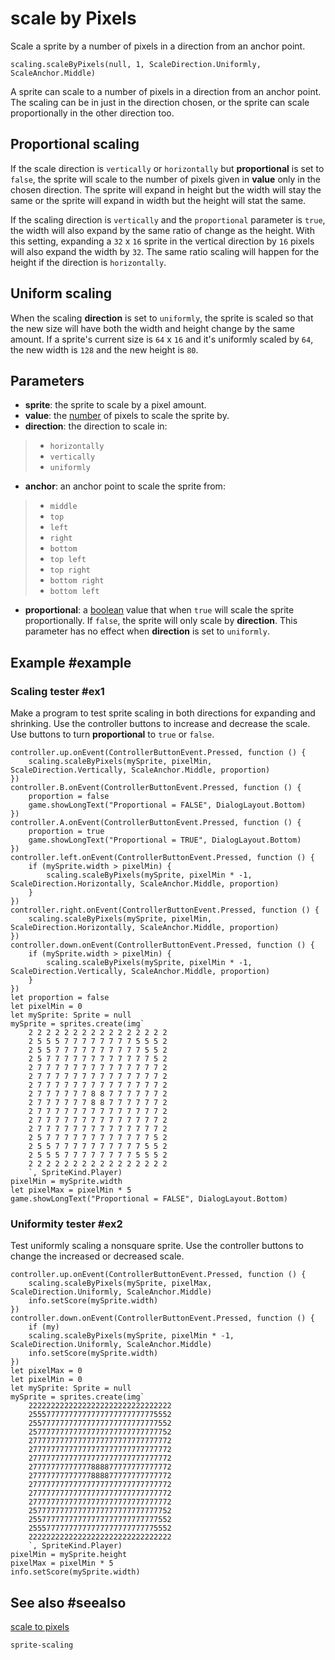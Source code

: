 # scale by Pixels

Scale a sprite by a number of pixels in a direction from an anchor point.

```sig
scaling.scaleByPixels(null, 1, ScaleDirection.Uniformly, ScaleAnchor.Middle)
```

A sprite can scale to a number of pixels in a direction from an anchor point. The scaling can be in just in the direction chosen, or the sprite can scale proportionally in the other direction too. 

## Proportional scaling

If the scale direction is `vertically` or `horizontally` but **proportional** is set to `false`, the sprite will scale to the number of pixels given in **value** only in the chosen direction. The sprite will expand in height but the width will stay the same or the sprite will expand in width but the height will stat the same.

If the scaling direction is `vertically` and the `proportional` parameter is `true`, the width will also expand by the same ratio of change as the height. With this setting, expanding a `32` x `16` sprite in the vertical direction by `16` pixels will also expand the width by `32`. The same ratio scaling will happen for the height if the direction is `horizontally`.

## Uniform scaling

When the scaling **direction** is set to `uniformly`, the sprite is scaled so that the new size will have both the width and height change by the same amount. If a sprite's current size is `64` x `16` and it's uniformly scaled by `64`, the new width is `128` and the new height is `80`.

## Parameters

* **sprite**: the sprite to scale by a pixel amount.
* **value**: the [number](/types/number) of pixels to scale the sprite by.
* **direction**: the direction to scale in:
>* `horizontally`
>* `vertically`
>* `uniformly`
* **anchor**: an anchor point to scale the sprite from:
>* `middle`
>* `top`
>* `left`
>* `right`
>* `bottom`
>* `top left`
>* `top right`
>* `bottom right`
>* `bottom left`
* **proportional**: a [boolean](/types/boolean) value that when `true` will scale the sprite proportionally. If `false`, the sprite will only scale by **direction**. This parameter has no effect when **direction** is set to `uniformly`.

## Example #example

### Scaling tester #ex1

Make a program to test sprite scaling in both directions for expanding and shrinking. Use the controller buttons to increase and decrease the scale. Use buttons to turn **proportional** to `true` or `false`.

```blocks
controller.up.onEvent(ControllerButtonEvent.Pressed, function () {
    scaling.scaleByPixels(mySprite, pixelMin, ScaleDirection.Vertically, ScaleAnchor.Middle, proportion)
})
controller.B.onEvent(ControllerButtonEvent.Pressed, function () {
    proportion = false
    game.showLongText("Proportional = FALSE", DialogLayout.Bottom)
})
controller.A.onEvent(ControllerButtonEvent.Pressed, function () {
    proportion = true
    game.showLongText("Proportional = TRUE", DialogLayout.Bottom)
})
controller.left.onEvent(ControllerButtonEvent.Pressed, function () {
    if (mySprite.width > pixelMin) {
        scaling.scaleByPixels(mySprite, pixelMin * -1, ScaleDirection.Horizontally, ScaleAnchor.Middle, proportion)
    }
})
controller.right.onEvent(ControllerButtonEvent.Pressed, function () {
    scaling.scaleByPixels(mySprite, pixelMin, ScaleDirection.Horizontally, ScaleAnchor.Middle, proportion)
})
controller.down.onEvent(ControllerButtonEvent.Pressed, function () {
    if (mySprite.width > pixelMin) {
        scaling.scaleByPixels(mySprite, pixelMin * -1, ScaleDirection.Vertically, ScaleAnchor.Middle, proportion)
    }
})
let proportion = false
let pixelMin = 0
let mySprite: Sprite = null
mySprite = sprites.create(img`
    2 2 2 2 2 2 2 2 2 2 2 2 2 2 2 2 
    2 5 5 5 7 7 7 7 7 7 7 7 5 5 5 2 
    2 5 5 7 7 7 7 7 7 7 7 7 7 5 5 2 
    2 5 7 7 7 7 7 7 7 7 7 7 7 7 5 2 
    2 7 7 7 7 7 7 7 7 7 7 7 7 7 7 2 
    2 7 7 7 7 7 7 7 7 7 7 7 7 7 7 2 
    2 7 7 7 7 7 7 7 7 7 7 7 7 7 7 2 
    2 7 7 7 7 7 7 8 8 7 7 7 7 7 7 2 
    2 7 7 7 7 7 7 8 8 7 7 7 7 7 7 2 
    2 7 7 7 7 7 7 7 7 7 7 7 7 7 7 2 
    2 7 7 7 7 7 7 7 7 7 7 7 7 7 7 2 
    2 7 7 7 7 7 7 7 7 7 7 7 7 7 7 2 
    2 5 7 7 7 7 7 7 7 7 7 7 7 7 5 2 
    2 5 5 7 7 7 7 7 7 7 7 7 7 5 5 2 
    2 5 5 5 7 7 7 7 7 7 7 7 5 5 5 2 
    2 2 2 2 2 2 2 2 2 2 2 2 2 2 2 2 
    `, SpriteKind.Player)
pixelMin = mySprite.width
let pixelMax = pixelMin * 5
game.showLongText("Proportional = FALSE", DialogLayout.Bottom)
```

### Uniformity tester #ex2

Test uniformly scaling a nonsquare sprite. Use the controller buttons to change the increased or decreased scale.

```blocks
controller.up.onEvent(ControllerButtonEvent.Pressed, function () {
    scaling.scaleByPixels(mySprite, pixelMax, ScaleDirection.Uniformly, ScaleAnchor.Middle)
    info.setScore(mySprite.width)
})
controller.down.onEvent(ControllerButtonEvent.Pressed, function () {
    if (my)
    scaling.scaleByPixels(mySprite, pixelMin * -1, ScaleDirection.Uniformly, ScaleAnchor.Middle)
    info.setScore(mySprite.width)
})
let pixelMax = 0
let pixelMin = 0
let mySprite: Sprite = null
mySprite = sprites.create(img`
    22222222222222222222222222222222
    25557777777777777777777777775552
    25577777777777777777777777777552
    25777777777777777777777777777752
    27777777777777777777777777777772
    27777777777777777777777777777772
    27777777777777777777777777777772
    27777777777777888877777777777772
    27777777777777888877777777777772
    27777777777777777777777777777772
    27777777777777777777777777777772
    27777777777777777777777777777772
    25777777777777777777777777777752
    25577777777777777777777777777552
    25557777777777777777777777775552
    22222222222222222222222222222222
    `, SpriteKind.Player)
pixelMin = mySprite.height
pixelMax = pixelMin * 5
info.setScore(mySprite.width)
```

## See also #seealso

[scale to pixels](/reference/sprites/scaling/scale-to-pixels)

```package
sprite-scaling
```
